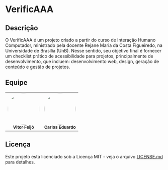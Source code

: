 # VerificAAA

## Descrição

O VerificAAA é um projeto criado a partir do curso de Interação Humano Computador, ministrado pela docente Rejane Maria da Costa Figueiredo, na Universidade de Brasília (UnB). Nesse sentido, seu objetivo final é fornecer um checklist prático de acessibilidade para projetos, principalmente de desenvolvimento, que incluem: desenvolvimento web, design, geração de conteúdo e gestão de projetos.

## Equipe

<table>
  <tr>
    <td align="center"><a href="https://github.com/vitorfleonardo"><img style="border-radius: 50%;" src="https://github.com/vitorfleonardo.png" width="100px;" alt=""/><br /><sub><b>Vitor Feijó</b></sub></a><br />
    <td align="center"><a href="https://github.com/CADU110"><img style="border-radius: 50%;" src="https://github.com/CADU110.png" width="100px;" alt=""/><br /><sub><b>Carlos Eduardo</b></sub></a><br />   
  </tr>
</table>

## Licença

Este projeto está licenciado sob a Licença MIT - veja o arquivo [LICENSE.md](../LICENSE.md) para detalhes.
